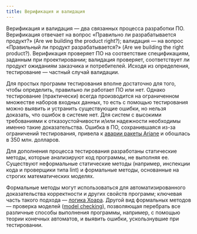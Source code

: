 ```yaml
---
title: Верификация и валидация
---
```


Верификация и валидация — два связанных процесса разработки ПО. Верификация отвечает на вопрос 
«Правильно ли разрабатывается продукт?» (Are we building the product right?); валидация — на вопрос «Правильный ли продукт разрабатывается?» (Are we building the right product?). 
Верификация проверяет ПО на соответствие спецификациям, заданным при проектировании; валидация проверяет, 
соответствует ли продукт ожиданиям заказчика и потребителей. Исходя из определения, тестирование — 
частный случай валидации.

Для простых программ тестирования вполне достаточно для того, чтобы определить, правильно ли работает ПО или нет. 
Однако тестирование (практически) всегда производится на ограниченном множестве наборов входных данных, 
то есть с помощью тестирования можно выявить и устранить существующие ошибки, но нельзя доказать, что ошибок в системе нет. 
Для систем с высокими требованиями к отказоустойчивости и/или надежности необходимы именно такие доказательства. Ошибка в ПО, сохранившаяся из-за ограничений тестирования, привела к [аварии ракеты Ariane][1] и обошлась в 350 млн. долларов.

Для дополнения процесса тестирования разработаны статические методы, которые анализируют код программы, не выполняя ее. 
Существуют неформальные статические методы (например, инспекции кода и проверщики типа lint) и формальные методы, 
основанные на строгих математических моделях.

Формальные методы могут использоваться для автоматизированного доказательства корректности и других свойств программ; 
ключевая часть такого подхода — [логика Хоара][2]. Другой вид формальных методов — проверка моделей ([model checking][3]), 
позволяющая перебрать все различные способы выполнения программы, например, с помощью теории конечных автоматов, 
и выявить ошибки, ускользнувшие при тестировании.

[1]: https://en.wikipedia.org/wiki/Cluster_%28spacecraft%29
[2]: https://en.wikipedia.org/wiki/Hoare_logic
[3]: https://en.wikipedia.org/wiki/Model_checking

